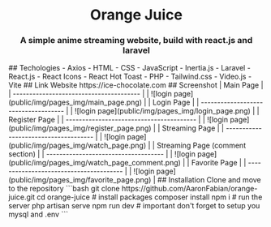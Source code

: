 <!-- [![MasterHead](public/img/orange-juice.png)] --!>
<h1 align="center">Orange Juice</h1>
<h3 align="center">A simple anime streaming website, build with react.js and laravel </h3>

## Techologies

- Axios
- HTML
- CSS
- JavaScript
- Inertia.js
- Laravel
- React.js
- React Icons
- React Hot Toast
- PHP
- Tailwind.css
- Video.js
- Vite

## Link Website

https://ice-chocolate.com

## Screenshot
| Main Page                           |
| --------------------------------------- |
| ![login page](public/img/pages_img/main_page.png) |

| Login Page                           |
| ------------------------------------ |
| ![login page](public/img/pages_img/login_page.png) |

| Register Page                           |
| ---------------------------------------- |
| ![login page](public/img/pages_img/register_page.png) |

| Streaming Page                           |
| ------------------------------------- |
| ![login page](public/img/pages_img/watch_page.png) |

| Streaming Page (comment section)                           |
| ------------------------------------ |
| ![login page](public/img/pages_img/watch_page_comment.png) |

| Favorite Page                           |
| --------------------------------------- |
| ![login page](public/img/pages_img/favorite_page.png) |

## Installation

Clone and move to the repository

```bash
git clone https://github.com/AaronFabian/orange-juice.git
cd orange-juice

# install packages
composer install
npm i

# run the server
php artisan serve
npm run dev

# important
don't forget to setup you mysql and .env
```
